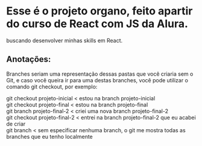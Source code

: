 # Esse é o projeto organo, feito apartir do curso de React com JS da Alura.

buscando desenvolver minhas skills em React.

## Anotações:
Branches seriam uma representação dessas pastas que você criaria sem o Git, e caso você queira ir para uma destas branches, você pode utilizar o comando git checkout, por exemplo:

git checkout projeto-inicial < estou na branch projeto-inicial  
git checkout projeto-final < estou na branch projeto-final  
git branch projeto-final-2 < criei uma nova branch projeto-final-2  
git checkout projeto-final-2 < entrei na branch projeto-final-2 que eu acabei de criar  
git branch < sem especificar nenhuma branch, o git me mostra todas as branches que eu tenho localmente  
